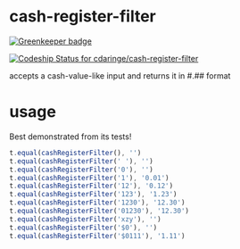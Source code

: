 # cash-register-filter

[![Greenkeeper badge](https://badges.greenkeeper.io/cdaringe/cash-register-filter.svg)](https://greenkeeper.io/)

[ ![Codeship Status for cdaringe/cash-register-filter](https://codeship.com/projects/4877c0b0-e4f7-0133-9457-6a2823a81008/status?branch=master)](https://codeship.com/projects/146484)

accepts a cash-value-like input and returns it in #.## format

# usage

Best demonstrated from its tests!

```js
t.equal(cashRegisterFilter(), '')
t.equal(cashRegisterFilter(' '), '')
t.equal(cashRegisterFilter('0'), '')
t.equal(cashRegisterFilter('1'), '0.01')
t.equal(cashRegisterFilter('12'), '0.12')
t.equal(cashRegisterFilter('123'), '1.23')
t.equal(cashRegisterFilter('1230'), '12.30')
t.equal(cashRegisterFilter('01230'), '12.30')
t.equal(cashRegisterFilter('xzy'), '')
t.equal(cashRegisterFilter('$0'), '')
t.equal(cashRegisterFilter('$0111'), '1.11')
```
